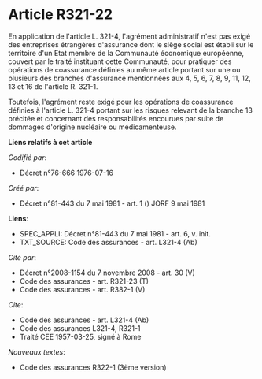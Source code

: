 # Article R321-22

En application de l'article L. 321-4, l'agrément administratif n'est pas exigé des entreprises étrangères d'assurance dont le
siège social est établi sur le territoire d'un Etat membre de la Communauté économique européenne, couvert par le traité
instituant cette Communauté, pour pratiquer des opérations de coassurance définies au même article portant sur une ou
plusieurs des branches d'assurance mentionnées aux 4, 5, 6, 7, 8, 9, 11, 12, 13 et 16 de l'article R. 321-1.

Toutefois, l'agrément reste exigé pour les opérations de coassurance définies à l'article L. 321-4 portant sur les risques
relevant de la branche 13 précitée et concernant des responsabilités encourues par suite de dommages d'origine nucléaire ou
médicamenteuse.

**Liens relatifs à cet article**

_Codifié par_:

  - Décret n°76-666 1976-07-16

_Créé par_:

  - Décret n°81-443 du 7 mai 1981 - art. 1 () JORF 9 mai 1981

**Liens**:

  - SPEC_APPLI: Décret n°81-443 du 7 mai 1981 - art. 6, v. init.
  - TXT_SOURCE: Code des assurances - art. L321-4 (Ab)

_Cité par_:

  - Décret n°2008-1154 du 7 novembre 2008 - art. 30 (V)
  - Code des assurances - art. R321-23 (T)
  - Code des assurances - art. R382-1 (V)

_Cite_:

  - Code des assurances - art. L321-4 (Ab)
  - Code des assurances L321-4, R321-1
  - Traité CEE 1957-03-25, signé à Rome

_Nouveaux textes_:

  - Code des assurances R322-1 (3ème version)
